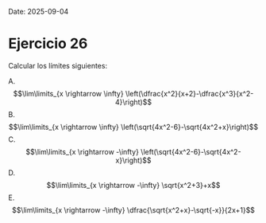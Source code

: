 Date: 2025-09-04

# Ejercicio 26


Calcular los límites siguientes:

A.  $$\lim\limits_{x \rightarrow \infty} \left(\dfrac{x^2}{x+2}-\dfrac{x^3}{x^2-4}\right)$$
B.  $$\lim\limits_{x \rightarrow \infty} \left(\sqrt{4x^2-6}-\sqrt{4x^2+x}\right)$$
C.  $$\lim\limits_{x \rightarrow -\infty} \left(\sqrt{4x^2-6}-\sqrt{4x^2-x}\right)$$
D.  $$\lim\limits_{x \rightarrow -\infty} \sqrt{x^2+3}+x$$
E.  $$\lim\limits_{x \rightarrow -\infty} \dfrac{\sqrt{x^2+x}-\sqrt{-x}}{2x+1}$$

